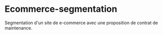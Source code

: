 # Ecommerce-segmentation
Segmentation d'un site de e-commerce avec une proposition de contrat de maintenance.
